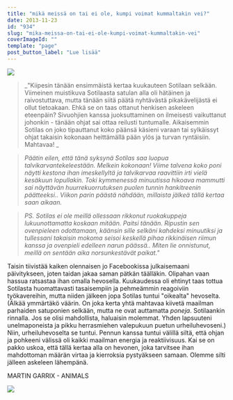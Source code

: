 ```yaml
---
title: "mikä meissä on tai ei ole, kumpi voimat kummaltakin vei?"
date: 2013-11-23
id: "934"
slug: "mika-meissa-on-tai-ei-ole-kumpi-voimat-kummaltakin-vei"
coverImageId: ""
template: "page"
post_button_label: "Lue lisää"
---
```


[![](/images/koivet_.jpg)](http://4.bp.blogspot.com/-cHJOykEaLKM/UpEXmdjopiI/AAAAAAAAHZk/3I0R-Ef_sfc/s1600/koivet_.jpg)

> _"Kiipesin tänään ensimmäistä kertaa kuukauteen Sotilaan selkään. Viimeinen muistikuva Sotilaasta satulan alla oli hätäinen ja raivostuttava, mutta tänään siitä päätä nyhtävästä pikakävelijästä ei ollut tietoakaan. Ehkä se on taas ottanut henkisen askeleen eteenpäin? Sivuohjien kanssa juoksuttaminen on ilmeisesti vaikuttanut johonkin - tänään ohjat sai ottaa reilusti tuntumalle. Aikaisemmin Sotilas on joko tipauttanut koko päänsä käsieni varaan tai sylkäissyt ohjat takaisin kokonaan heittämällä pään ylös ja turvan ryntäisiin. Mahtavaa! _

> _Päätin eilen, että tänä syksynä Sotilas saa luopua talvikarvantekeleestään. Melkein kokonaan! Viime talvena koko poni näytti kestona ihan imeskellyltä ja talvikarvaa raavittiin irti vielä kesäkuun lopullakin. Toki kymmenessä minuutissa hikoava mammutti sai näyttävän huurrekuorrutuksen puolen tunnin hankitreenin päätteeksi.. Viikon parin päästä nähdään, millaista jälkeä tällä kertaa saan aikaan._

> _PS. Sotilas ei ole meillä ollessaan rikkonut ruokakuppeja lukuunottamatta koskaan mitään. Paitsi tänään. Ripustin sen ovenpieleen odottamaan, käänsin sille selkäni kahdeksi minuutiksi ja tullessani takaisin mokoma seisoi keskellä pihaa rikkinäisen riimun kanssa ja ovenpieli edelleen narun päässä.. Miten lie onnistunut, meillä on sentään aika norsunkestävät paikat."_

Taisin tiivistää kaiken olennaisen jo Facebookissa julkaisemaani päivitykseen, joten taidan jakaa saman pätkän täälläkin. Olipahan vaan hassua ratsastaa ihan omalla hevosella. Kuukaudessa oli ehtinyt taas tottua Sotilasta huomattavasti tasaisempiin ja pehmeämmin reagoiviin työkavereihin, mutta niiden jälkeen jopa Sotilas tuntui "oikealta" hevoselta. (Älkää ymmärtäkö väärin. On joka kerta yhtä mahtavaa kiivetä maailman parhaiden satuponien selkään, mutta ne ovat auttamatta _poneja_. Sotilaankin rinnalla. Jos se olisi mahdollista, haluaisin molemmat. Yhden lapsuuteni unelmaponeista ja pikku herrasmiehen valepukuun puetun urheiluhevoseni.) Niin, urheiluhevoselta se tuntui. Pennun kanssa tuntui välillä siltä, että ohjan ja pohkeeni välissä oli kaikki maailman energia ja reaktiivisuus. Kai se on pakko uskoa, että tällä kertaa alla on hevonen, joka tarvitsee ihan mahdottoman määrän virtaa ja kierroksia pystyäkseen samaan. Olemme silti jälleen askeleen lähempänä.

MARTIN GARRIX - ANIMALS

[![](/images/ak_uusi.jpg)](http://1.bp.blogspot.com/-nu9BbQgqkY0/UpEgRyEZdEI/AAAAAAAAHZw/_8kwCOeAnwU/s1600/ak_uusi.jpg)
